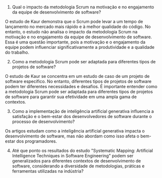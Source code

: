 1. Qual o impacto da metodologia Scrum na motivação e no engajamento da equipe de desenvolvimento de software?

O estudo de Kaur demonstra que o Scrum pode levar a um tempo de lançamento no mercado mais rápido e à melhor qualidade do código. No entanto, o estudo não analisa o impacto da metodologia Scrum na motivação e no engajamento da equipe de desenvolvimento de software. Essa é uma questão importante, pois a motivação e o engajamento da equipe podem influenciar significativamente a produtividade e a qualidade do trabalho.

2. Como a metodologia Scrum pode ser adaptada para diferentes tipos de projetos de software?

O estudo de Kaur se concentra em um estudo de caso de um projeto de software específico. No entanto, diferentes tipos de projetos de software podem ter diferentes necessidades e desafios. É importante entender como a metodologia Scrum pode ser adaptada para diferentes tipos de projetos de software para garantir sua efetividade em uma ampla gama de contextos.

3. Como a implementação de inteligência artificial generativa influencia a satisfação e o bem-estar dos desenvolvedores de software durante o processo de desenvolvimento?

Os artigos estudam como a inteligência artificial generativa impacta o desenvolvimento de software, mas não abordam como isso afeta o bem-estar dos programadores.

4. Até que ponto os resultados do estudo "Systematic Mapping: Artificial Intelligence Techniques in Software Engineering" podem ser generalizados para diferentes contextos de desenvolvimento de software, considerando a diversidade de metodologias, práticas e ferramentas utilizadas na indústria?
